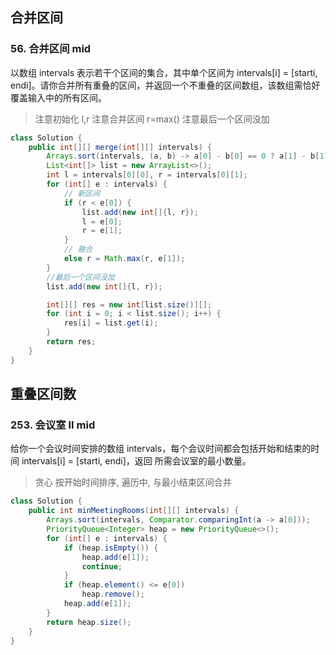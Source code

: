 ## 合并区间

### 56. 合并区间 mid

以数组 intervals 表示若干个区间的集合，其中单个区间为 intervals[i] = [starti, endi]。请你合并所有重叠的区间，并返回一个不重叠的区间数组，该数组需恰好覆盖输入中的所有区间。

> 注意初始化 l,r
> 注意合并区间 r=max()
> 注意最后一个区间没加

```java
class Solution {
    public int[][] merge(int[][] intervals) {
        Arrays.sort(intervals, (a, b) -> a[0] - b[0] == 0 ? a[1] - b[1] : a[0] - b[0]);
        List<int[]> list = new ArrayList<>();
        int l = intervals[0][0], r = intervals[0][1];
        for (int[] e : intervals) {
            // 新区间
            if (r < e[0]) {
                list.add(new int[]{l, r});
                l = e[0];
                r = e[1];
            }
            // 融合
            else r = Math.max(r, e[1]);
        }
        //最后一个区间没加
        list.add(new int[]{l, r});

        int[][] res = new int[list.size()][];
        for (int i = 0; i < list.size(); i++) {
            res[i] = list.get(i);
        }
        return res;
    }
}
```

## 重叠区间数

### 253. 会议室 II mid

给你一个会议时间安排的数组 intervals，每个会议时间都会包括开始和结束的时间 intervals[i] = [starti, endi]，返回 所需会议室的最小数量。
> 贪心
> 按开始时间排序, 遍历中, 与最小结束区间合并

```java
class Solution {
    public int minMeetingRooms(int[][] intervals) {
        Arrays.sort(intervals, Comparator.comparingInt(a -> a[0]));
        PriorityQueue<Integer> heap = new PriorityQueue<>();
        for (int[] e : intervals) {
            if (heap.isEmpty()) {
                heap.add(e[1]);
                continue;
            }
            if (heap.element() <= e[0])
                heap.remove();
            heap.add(e[1]);
        }
        return heap.size();
    }
}
```
